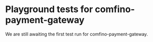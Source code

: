 # Playground tests for comfino-payment-gateway
We are still awaiting the first test run for comfino-payment-gateway.
